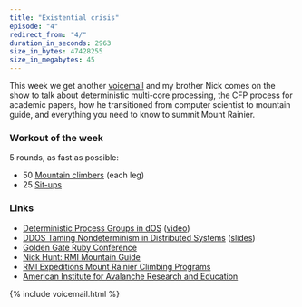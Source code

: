 ```yaml
---
title: "Existential crisis"
episode: "4"
redirect_from: "4/"
duration_in_seconds: 2963
size_in_bytes: 47428255
size_in_megabytes: 45
---
```


This week we get another <a href="{{ site.url }}/voicemail/">voicemail</a>
and my brother Nick comes on the show to talk about deterministic multi-core
processing, the CFP process for academic papers, how he transitioned from
computer scientist to mountain guide, and everything you need to know to summit
Mount Rainier.

### Workout of the week

5 rounds, as fast as possible:

- 50 [Mountain climbers](http://youtu.be/1J4hRICVjRo) (each leg)
- 25 [Sit-ups](http://youtu.be/EhG_x1bLHwE)

### Links

- [Deterministic Process Groups in dOS](https://www.usenix.org/legacy/event/osdi10/tech/full_papers/Bergan.pdf) ([video](https://www.usenix.org/conference/osdi10/deterministic-process-groups-dos))
- [DDOS Taming Nondeterminism in Distributed Systems](https://homes.cs.washington.edu/~tbergan/papers/asplos13-ddos.pdf) ([slides](https://homes.cs.washington.edu/~tbergan/slides/asplos13-ddos-slides.pdf))
- [Golden Gate Ruby Conference](http://gogaruco.com/)
- [Nick Hunt: RMI Mountain Guide](http://www.rmiguides.com/about/guides/nick-hunt)
- [RMI Expeditions Mount Rainier Climbing Programs](http://www.rmiguides.com/mt-rainier/)
- [American Institute for Avalanche Research and Education](http://avtraining.org/)

{% include voicemail.html %}
